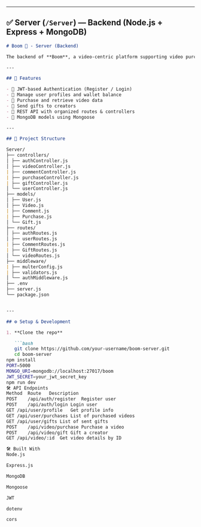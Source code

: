 
---

## ✅ Server (`/Server`) — Backend (Node.js + Express + MongoDB)

```markdown
# Boom 🎥 - Server (Backend)

The backend of **Boom**, a video-centric platform supporting video purchases, user profiles, gift transactions, and wallet management. Built with **Node.js**, **Express**, and **MongoDB**.

---

## 🚀 Features

- 🔐 JWT-based Authentication (Register / Login)
- 🧾 Manage user profiles and wallet balance
- 🎥 Purchase and retrieve video data
- 💝 Send gifts to creators
- 📜 REST API with organized routes & controllers
- 🔄 MongoDB models using Mongoose

---

## 📁 Project Structure

Server/
├── controllers/
│ ├── authController.js
│ ├── videoController.js
| ├── commentController.js
| ├── purchaseController.js
| ├── giftController.js
│ └── userController.js
├── models/
│ ├── User.js
│ ├── Video.js
| ├── Comment.js
| ├── Purchase.js
│ └── Gift.js
├── routes/
│ ├── authRoutes.js
│ ├── userRoutes.js
| ├── CommentRoutes.js
| ├── GiftRoutes.js
│ └── videoRoutes.js
├── middleware/
| ├── multerConfig.js
| ├── validators.js
│ └── authMiddleware.js
├── .env
├── server.js
└── package.json


---

## ⚙️ Setup & Development

1. **Clone the repo**

   ```bash
   git clone https://github.com/your-username/boom-server.git
   cd boom-server
npm install
PORT=5000
MONGO_URI=mongodb://localhost:27017/boom
JWT_SECRET=your_jwt_secret_key
npm run dev
🛠 API Endpoints
Method	Route	Description
POST	/api/auth/register	Register user
POST	/api/auth/login	Login user
GET	/api/user/profile	Get profile info
GET	/api/user/purchases	List of purchased videos
GET	/api/user/gifts	List of sent gifts
POST	/api/video/purchase	Purchase a video
POST	/api/video/gift	Gift a creator
GET	/api/video/:id	Get video details by ID

🛠 Built With
Node.js

Express.js

MongoDB

Mongoose

JWT

dotenv

cors
